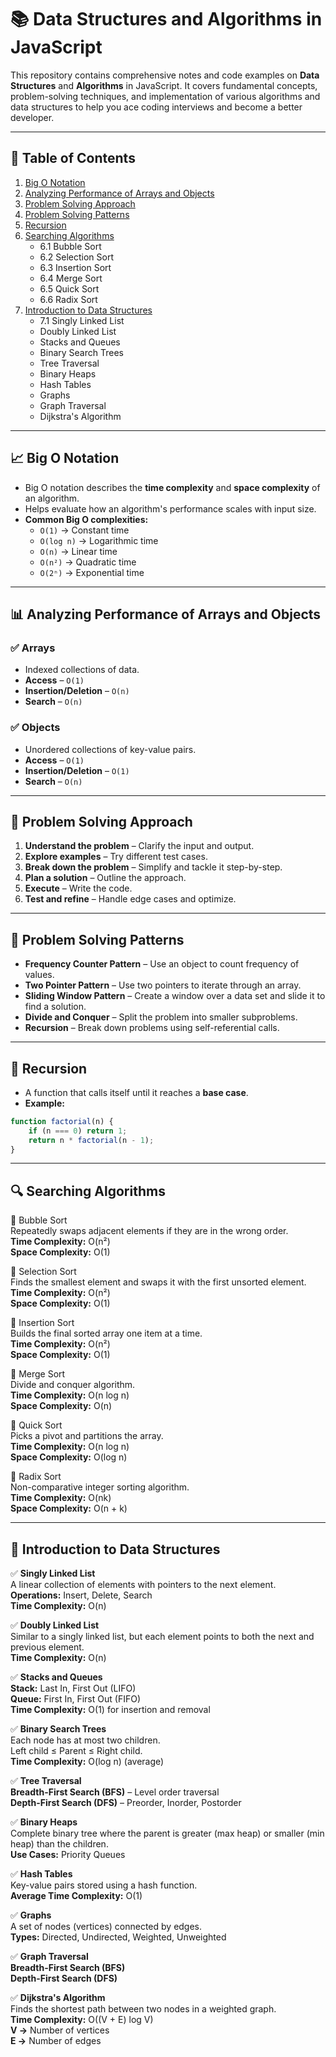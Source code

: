 # 📚 Data Structures and Algorithms in JavaScript

This repository contains comprehensive notes and code examples on **Data Structures** and **Algorithms** in JavaScript. It covers fundamental concepts, problem-solving techniques, and implementation of various algorithms and data structures to help you ace coding interviews and become a better developer.

---

## 🚀 **Table of Contents**
1. [Big O Notation](#big-o-notation)  
2. [Analyzing Performance of Arrays and Objects](#analyzing-performance-of-arrays-and-objects)  
3. [Problem Solving Approach](#problem-solving-approach)  
4. [Problem Solving Patterns](#problem-solving-patterns)  
5. [Recursion](#recursion)  
6. [Searching Algorithms](#searching-algorithms)  
   - 6.1 Bubble Sort  
   - 6.2 Selection Sort  
   - 6.3 Insertion Sort  
   - 6.4 Merge Sort  
   - 6.5 Quick Sort  
   - 6.6 Radix Sort  
7. [Introduction to Data Structures](#introduction-to-data-structures)  
   - 7.1 Singly Linked List  
   - Doubly Linked List  
   - Stacks and Queues  
   - Binary Search Trees  
   - Tree Traversal  
   - Binary Heaps  
   - Hash Tables  
   - Graphs  
   - Graph Traversal  
   - Dijkstra's Algorithm  

---

## 📈 **Big O Notation**
- Big O notation describes the **time complexity** and **space complexity** of an algorithm.  
- Helps evaluate how an algorithm's performance scales with input size.  
- **Common Big O complexities:**  
  - `O(1)` → Constant time  
  - `O(log n)` → Logarithmic time  
  - `O(n)` → Linear time  
  - `O(n²)` → Quadratic time  
  - `O(2ⁿ)` → Exponential time  

---

## 📊 **Analyzing Performance of Arrays and Objects**
### ✅ Arrays
- Indexed collections of data.  
- **Access** – `O(1)`  
- **Insertion/Deletion** – `O(n)`  
- **Search** – `O(n)`  

### ✅ Objects
- Unordered collections of key-value pairs.  
- **Access** – `O(1)`  
- **Insertion/Deletion** – `O(1)`  
- **Search** – `O(n)`  

---

## 🔎 **Problem Solving Approach**
1. **Understand the problem** – Clarify the input and output.  
2. **Explore examples** – Try different test cases.  
3. **Break down the problem** – Simplify and tackle it step-by-step.  
4. **Plan a solution** – Outline the approach.  
5. **Execute** – Write the code.  
6. **Test and refine** – Handle edge cases and optimize.  

---

## 🧠 **Problem Solving Patterns**
- **Frequency Counter Pattern** – Use an object to count frequency of values.  
- **Two Pointer Pattern** – Use two pointers to iterate through an array.  
- **Sliding Window Pattern** – Create a window over a data set and slide it to find a solution.  
- **Divide and Conquer** – Split the problem into smaller subproblems.  
- **Recursion** – Break down problems using self-referential calls.  

---

## 🔁 **Recursion**
- A function that calls itself until it reaches a **base case**.  
- **Example:**  
```javascript
function factorial(n) {
    if (n === 0) return 1;
    return n * factorial(n - 1);
}
```

---

## 🔍 Searching Algorithms
🔸 Bubble Sort  
Repeatedly swaps adjacent elements if they are in the wrong order.  
**Time Complexity:** O(n²)  
**Space Complexity:** O(1)  

🔸 Selection Sort  
Finds the smallest element and swaps it with the first unsorted element.  
**Time Complexity:** O(n²)  
**Space Complexity:** O(1)  

🔸 Insertion Sort  
Builds the final sorted array one item at a time.  
**Time Complexity:** O(n²)  
**Space Complexity:** O(1)  

🔸 Merge Sort  
Divide and conquer algorithm.  
**Time Complexity:** O(n log n)  
**Space Complexity:** O(n)  

🔸 Quick Sort  
Picks a pivot and partitions the array.  
**Time Complexity:** O(n log n)  
**Space Complexity:** O(log n)  

🔸 Radix Sort  
Non-comparative integer sorting algorithm.  
**Time Complexity:** O(nk)  
**Space Complexity:** O(n + k)  

---

## 🌳 Introduction to Data Structures
✅ **Singly Linked List**  
A linear collection of elements with pointers to the next element.  
**Operations:** Insert, Delete, Search  
**Time Complexity:** O(n)  

✅ **Doubly Linked List**  
Similar to a singly linked list, but each element points to both the next and previous element.  
**Time Complexity:** O(n)  

✅ **Stacks and Queues**  
**Stack:** Last In, First Out (LIFO)  
**Queue:** First In, First Out (FIFO)  
**Time Complexity:** O(1) for insertion and removal  

✅ **Binary Search Trees**  
Each node has at most two children.  
Left child ≤ Parent ≤ Right child.  
**Time Complexity:** O(log n) (average)  

✅ **Tree Traversal**  
**Breadth-First Search (BFS)** – Level order traversal  
**Depth-First Search (DFS)** – Preorder, Inorder, Postorder  

✅ **Binary Heaps**  
Complete binary tree where the parent is greater (max heap) or smaller (min heap) than the children.  
**Use Cases:** Priority Queues  

✅ **Hash Tables**  
Key-value pairs stored using a hash function.  
**Average Time Complexity:** O(1)  

✅ **Graphs**  
A set of nodes (vertices) connected by edges.  
**Types:** Directed, Undirected, Weighted, Unweighted  

✅ **Graph Traversal**  
**Breadth-First Search (BFS)**  
**Depth-First Search (DFS)**  

✅ **Dijkstra's Algorithm**  
Finds the shortest path between two nodes in a weighted graph.  
**Time Complexity:** O((V + E) log V)  
**V →** Number of vertices  
**E →** Number of edges

